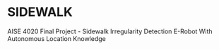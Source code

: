 # SIDEWALK
AISE 4020 Final Project - Sidewalk Irregularity Detection E-Robot With Autonomous Location Knowledge
